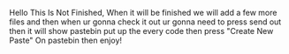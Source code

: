 Hello This Is Not Finished, When it will be finished we will add a few more files and then when ur gonna check it out ur gonna need to press send out then it will show pastebin
put up the every code then press "Create New Paste" On pastebin then enjoy!
